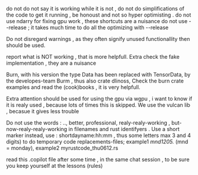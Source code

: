 do not 
do not say it is working while it is not , 
do not do simplifications of the code to get it running , be honoust and not so hyper optimisting .
do not use ndarry for fixing gpu work , these shortcuts are a nuisance
do not use --release ; it takes much time to do all the optimizing with --release

Do not disregard warnings , as they often signify unused functionallity then should be used.

report what is NOT working , that is more helpfull. Extra check the fake implementation , they are a nuisance

Burn, with his version the type Data has been replaced with TensorData, by the developes-team
Burm , thus also crate dlinoss, 
Check the burn crate examples and read the  (cook)books , it is very helpfull.



Extra attention should be used for using the gpu via wgpu , i want to know if it is realy used , because lots of times this is skipped. 
We use the vulcan lib , becasue it gives less trouble

Do not use the words : ..,  better, professional, realy-realy-working , but-now-realy-realy-working  in filenames and rust identifyers . Use a short marker instead, use :  shortdayname:hh:mm , thus some letters max 3 and 4 digits) to do temporary code replacements-files; example1 *mnd1205.* (mnd = monday), example2 myrustcode_thu0612.rs


read this .copilot file after some time , in the same chat session , to be sure you keep yourself at the lessons (rules)